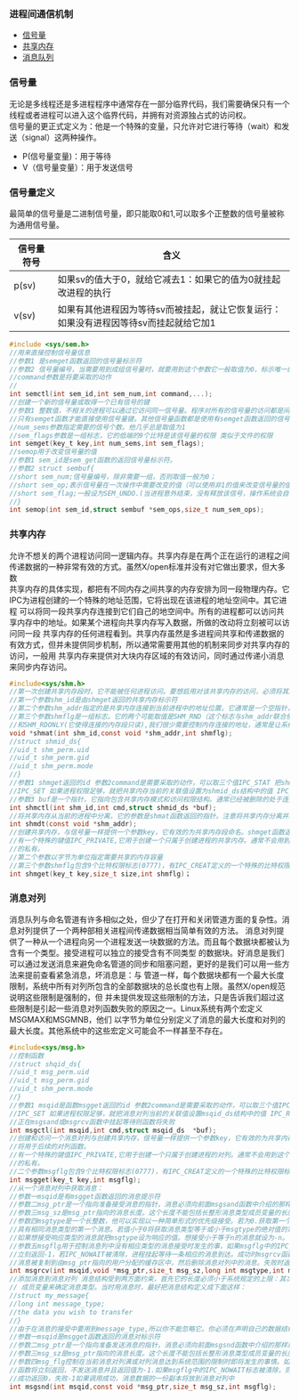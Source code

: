### 进程间通信机制  
- [信号量](#信号量)
- [共享内存](#共享内存)
- [消息队列](#消息对列)
### 信号量  
无论是多线程还是多进程程序中通常存在一部分临界代码，我们需要确保只有一个线程或者进程可以进入这个临界代码，并拥有对资源独占式的访问权。  
信号量的更正式定义为：他是一个特殊的变量，只允许对它进行等待（wait）和发送（signal）这两种操作。 
- P(信号量变量)：用于等待
- V（信号量变量）：用于发送信号
### 信号量定义  
最简单的信号量是二进制信号量，即只能取0和1,可以取多个正整数的信号量被称为通用信号量。

|信号量符号|含义|
|---|---|
|p(sv)|如果sv的值大于0，就给它减去1：如果它的值为0就挂起改进程的执行|
|v(sv)|如果有其他进程因为等待sv而被挂起，就让它恢复运行：如果没有进程因等待sv而挂起就给它加1|
```c
#include <sys/sem.h>
//用来直接控制信号量信息
//参数1 是semget函数返回的信号量标示符
//参数2 信号量编号，当需要用到成组信号量时，就要用到这个参数它一般取值为0，标示唯一的一个信号量
//command参数是将要采取的动作
//
int semctl(int sem_id,int sem_num,int command,...);
//创建一个新的信号量或取得一个已有信号的键
//参数1 整数值，不相关的进程可以通过它访问同一信号量。程序对所有的信号量的访问都是间接的,它先提供一个键，再由系统生成一个相关的信号量标示符。
//只有semget函数才能直接使用信号量键。其他信号量函数都是使用有semget函数返回的信号量标示符。
//num_sems参数指定需要的信号个数。他几乎总是取值为1
//sem_flags参数是一组标志，它的低端的9个比特是该信号量的权限 类似于文件的权限
int semget(key_t key,int num_sems,int sem_flags);
//semop用于改变信号量的值
//参数1 sem_id是sem_get函数的返回信号量标示符。
//参数2 struct sembuf{
//short sem_num;信号量编号，除非需要一组，否则取值一般为0；
//short sem_op;表示信号量在一次操作中需要改变的值（可以使用非1的值来改变信号量的值，通常只有两个值-1和1。-1标示p操作，1标示v操作）
//short sem_flag;一般设为SEM_UNDO.(当进程意外结束，没有释放该信号，操作系统会自动释放该进程持有的信号)
//}
int semop(int sem_id,struct sembuf *sem_ops,size_t num_sem_ops);
```
### 共享内存
允许不想关的两个进程访问同一逻辑内存。共享内存是在两个正在运行的进程之间传递数据的一种非常有效的方式。虽然X/open标准并没有对它做出要求，但大多数  
共享内存的具体实现，都把有不同内存之间共享的内存安排为同一段物理内存。它IPC为进程创建的一个特殊的地址范围，它将出现在该进程的地址空间中。其它进程
可以将同一段共享内存连接到它们自己的地空间中。所有的进程都可以访问共享内存中的地址。如果某个进程向共享内存写入数据，所做的改动将立刻被可以访问同一段
共享内存的任何进程看到。共享内存虽然是多进程间共享和传递数据的有效方式，但并未提供同步机制，所以通常需要用其他的机制来同步对共享内存的访问，一般用
共享内存来提供对大块内存区域的有效访问，同时通过传递小消息来同步内存访问。  
```c
#include<sys/shm.h>
//第一次创建共享内存段时，它不能被任何进程访问。要想启用对该共享内存的访问，必须将其连接到一个进程的地址空间中，这项工作由shmat函数来完成
//第一个参数shm_id是由shmget返回的共享内存标示符
//第二个参数shm_addr指定的是共享内存连接到当前进程中的地址位置。它通常是一个空指针，表示让系统选择共享内存出现的地址。
//第三个参数shmflg是一组标志。它的两个可能取值是SHM_RND（这个标志与shm_addr联合使用，用来控制共享内存连接的地址）
//和SHM_RDONLY(它使得连接的内存段只读),我们很少需要控制内存连接的地址，通常是让系统选择一个地址，否则会使应用程序对硬件依赖过高
void *shmat(int shm_id,const void *shm_addr,int shmflg);
//struct shmid_ds{
//uid_t shm_perm.uid
//uid_t shm_perm.gid
//uid_t shm_perm.mode
//}
//参数1 shmget返回的id 参数2command是需要采取的动作，可以取三个值IPC_STAT 把shmid_ds结构中的数据设置为共享内存当前的关联值。
//IPC_SET 如果进程权限足够，就把共享内存当前的关联值设置为shmid_ds结构中的值 IPC_RMID 删除共享内存段
//参数3 buf是一个指针，它指向包含共享内存模式和访问权限结构。通常已经被删除的处于连接状态的共享内存段还能继续使用，知道他从最后一个进程分离
int shmctl(int shm_id,int cmd,struct shmid_ds *buf);
//将共享内存从当前的进程中分离，它的参数是shmat函数返回的指针。注意将共享内存分离并未删除它，只是使得改共享内存对当前进程不在可用。
int shmdt(const void *shm_addr);
//创建共享内存，与信号量一样提供一个参数key，它有效的为共享内存段命名。shmget函数返回一个共享内存标示符，改标识符将用于后续的共享内存函数。
//有一个特殊的键值IPC_PRIVATE,它用于创建一个只属于创建进程的共享内存。通常不会用到这个值，并且在一些linux系统中私有的共享内存并不是真正
//的私有。
//第二个参数以字节为单位指定需要共享的内存容量
//第三个参数shmflg包含9个比特权限标志(0777)，有IPC_CREAT定义的一个特殊的比特权限标志位和权限标志位按位或才能创建一个新的共享内存段。
int shmget(key_t key,size_t size,int shmflg)；
```
### 消息对列
消息队列与命名管道有许多相似之处，但少了在打开和关闭管道方面的复杂性。消息对列提供了一个两种部相关进程间传递数据相当简单有效的方法。
消息对列提供了一种从一个进程向另一个进程发送一块数据的方法。而且每个数据块都被认为含有一个类型。接受进程可以独立的接受含有不同类型
的数据块。好消息是我们可以通过发送消息来避免命名管道的同步和阻塞问题，更好的是我们可以用一些方法来提前查看紧急消息，坏消息是：与
管道一样，每个数据块都有一个最大长度限制，系统中所有对列所包含的全部数据块的总长度也有上限。虽然X/open规范说明这些限制是强制的，但
并未提供发现这些限制的方法，只是告诉我们超过这些限制是引起一些消息对列函数失败的原因之一。Linux系统有两个宏定义MSGMAX和MSGMNB，他们
以字节为单位分别定义了消息的最大长度和对列的最大长度。其他系统中的这些宏定义可能会不一样甚至不存在。
```c
#include<sys/msg.h>
//控制函数
//struct shqid_ds{
//uid_t msg_perm.uid
//uid_t msg_perm.gid
//uid_t shm_perm.mode
//}
//参数1 msqid是函数msgget返回的id 参数2command是需要采取的动作，可以取三个值IPC_STAT 把msqid_ds结构中的数据设置为共享内存当前的关联值。
//IPC_SET 如果进程权限足够，就把消息对列当前的关联值设置msqid_ds结构中的值 IPC_RMID 删除消息成功返回0，失败-1.如果删除对列时某个进程
//正在msgsand或msgrcv函数中挂起等待则函数将失败
int msgctl(int msqid,int cmd,struct msqid_ds  *buf);
//创建和访问一个消息对列与创建共享内存，信号量一样提供一个参数key，它有效的为共享内存段命名。msgget函数返回一个对列标示符，改标识符
//将用于后续的对列函数。
//有一个特殊的键值IPC_PRIVATE,它用于创建一个只属于创建进程的对列。通常不会用到这个值，并且在一些linux系统中私有的对列并不是真正
//的私有。
//二个参数msgflg包含9个比特权限标志(0777)，有IPC_CREAT定义的一个特殊的比特权限标志位和权限标志位按位或才能创建一个消息对列。
int msgget(key_t key,int msgflg);
//从一个消息对列中获取消息：
//参数一msqid是有msgget函数返回的消息提示符
//参数二msg_ptr是一个指向准备接受消息的指针，消息必须向前面msgsand函数中介绍的那样以一个长整形成员变量开始
//参数三msg_sz是msg_ptr指向的消息长度。这个长度不能包括长整形消息类型成员变量的长度。
//参数四msgtype是一个长整数，他可以实现以一种简单形式的优先级接受。若为0.获取第一个可用消息。若值大于0，则获取
//具有相同消息类型的第一个消息。若值小于0将获取消息类型等于或小于msgtype的绝对值的第一个消息。及0为按顺序接受
//如果想接受响应类型的消息就把msgtype设为响应的值。想接受小于等于n的消息就设为-n。
//参数五msgflg用于控制消息列中没有相应类型的消息接受时发生的事，如果msgflg中的IPC_NOWAIT标准被设置，函数将会
//立刻返回-1，若IPC_NOWAIT被清除，进程挂起等待一条相应的消息到达。成功时msgrcv函数返回放到接收缓存区的字节数，
//消息被复制到由msg_ptr指向的用户分配的缓存区中，然后删除消息对列中的消息。失败时返回-1。
int msgrcv(int msqid,void *msg_ptr,size_t msg_sz,long int msgtype,int msgflg);
//添加消息到消息对列 消息结构受到两方面约束，首先它的长度必须小于系统规定的上限：其次它必须以一个长整形的变量开始。接受函数将用这个
// 成员变量来确定消息类型。当时用消息时，最好把消息结构定义成下面这样：
//struct my_message{
//long int message_type;
//the data you wish to transfer
//}
//由于在消息的接受中要用到message_type,所以你不能忽略它。你必须在声明自己的数据结构是包含它，并且最好将它初始化为一个已知值。
//参数一msqid是msgget函数返回的消息对标示符
//参数二msg_ptr是一个指向准备发送消息的指针，消息必须向前面msgsnd函数中介绍的那样以一个长整形成员变量开始
//参数三msg_sz是msg_ptr指向的消息长度。这个长度不能包括长整形消息类型成员变量的长度。
//参数四msg_flg控制在当前消息对列满或对列消息达到系统范围的限制时即将发生的事情。如果msgflg中设置了IPC_NOWAIT标志，
//函数将立刻返回，不发送消息并且返回值为-1.如果msgflg中的IPC_NOWAIT标志被清除，则发送进程挂起以等待对列中腾出可用空间。
//成功返回0，失败-1如果调用成功，消息数据的一份副本将放到消息对列中
int msgsnd(int msqid,const void *msg_ptr,size_t msg_sz,int msgflg);
```
